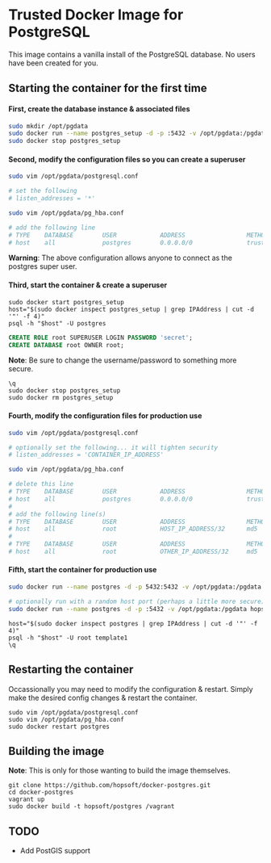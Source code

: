 # Trusted Docker Image for PostgreSQL

This image contains a vanilla install of the PostgreSQL database.
No users have been created for you.

## Starting the container for the first time

#### First, create the database instance & associated files

```sh
sudo mkdir /opt/pgdata
sudo docker run --name postgres_setup -d -p :5432 -v /opt/pgdata:/pgdata hopsoft/postgres
sudo docker stop postgres_setup
```

#### Second, modify the configuration files so you can create a superuser

```sh
sudo vim /opt/pgdata/postgresql.conf

# set the following
# listen_addresses = '*'
```

```sh
sudo vim /opt/pgdata/pg_hba.conf

# add the following line
# TYPE    DATABASE        USER            ADDRESS                 METHOD
# host    all             postgres        0.0.0.0/0               trust
```

__Warning__: The above configuration allows anyone to connect as the postgres super user.

#### Third, start the container & create a superuser

```
sudo docker start postgres_setup
host="$(sudo docker inspect postgres_setup | grep IPAddress | cut -d '"' -f 4)"
psql -h "$host" -U postgres
```

```sql
CREATE ROLE root SUPERUSER LOGIN PASSWORD 'secret';
CREATE DATABASE root OWNER root;
```

__Note__: Be sure to change the username/password to something more secure.

```
\q
sudo docker stop postgres_setup
sudo docker rm postgres_setup
```

#### Fourth, modify the configuration files for production use

```sh
sudo vim /opt/pgdata/postgresql.conf

# optionally set the following... it will tighten security
# listen_addresses = 'CONTAINER_IP_ADDRESS'
```

```sh
sudo vim /opt/pgdata/pg_hba.conf

# delete this line
# TYPE    DATABASE        USER            ADDRESS                 METHOD
# host    all             postgres        0.0.0.0/0               trust
#
# add the following line(s)
# TYPE    DATABASE        USER            ADDRESS                 METHOD
# host    all             root            HOST_IP_ADDRESS/32      md5
#
# TYPE    DATABASE        USER            ADDRESS                 METHOD
# host    all             root            OTHER_IP_ADDRESS/32     md5
```

#### Fifth, start the container for production use

```sh
sudo docker run --name postgres -d -p 5432:5432 -v /opt/pgdata:/pgdata hopsoft/postgres

# optionally run with a random host port (perhaps a little more secure)
sudo docker run --name postgres -d -p :5432 -v /opt/pgdata:/pgdata hopsoft/postgres
```

```
host="$(sudo docker inspect postgres | grep IPAddress | cut -d '"' -f 4)"
psql -h "$host" -U root template1
\q
```

## Restarting the container

Occassionally you may need to modify the configuration & restart.
Simply make the desired config changes & restart the container.

```
sudo vim /opt/pgdata/postgresql.conf
sudo vim /opt/pgdata/pg_hba.conf
sudo docker restart postgres
```

## Building the image

__Note__: This is only for those wanting to build the image themselves.

```
git clone https://github.com/hopsoft/docker-postgres.git
cd docker-postgres
vagrant up
sudo docker build -t hopsoft/postgres /vagrant
```

## TODO

- Add PostGIS support
